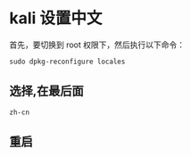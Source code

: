 # kali 设置中文

首先，要切换到 root 权限下，然后执行以下命令：

```shell
sudo dpkg-reconfigure locales
```

## 选择,在最后面

```shell
zh-cn
```

## 重启
